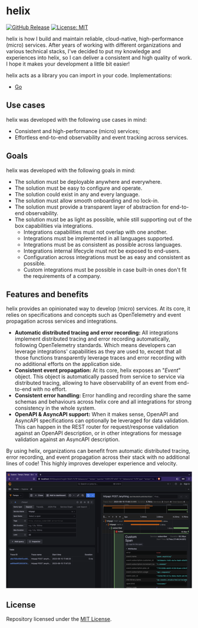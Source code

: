 # helix

[![GitHub Release](https://img.shields.io/github/v/release/nunchistudio/helix)](https://github.com/nunchistudio/helix/releases/latest)
[![License: MIT](https://img.shields.io/badge/License-MIT-green.svg)](https://opensource.org/licenses/MIT)

helix is how I build and maintain reliable, cloud-native, high-performance (micro)
services. After years of working with different organizations and various technical
stacks, I've decided to put my knowledge and experiences into helix, so I can
deliver a consistent and high quality of work. I hope it makes your development
a little bit easier!

helix acts as a library you can import in your code. Implementations:
- [Go](https://github.com/nunchistudio/helix.go)

## Use cases

helix was developed with the following use cases in mind:

- Consistent and high-performance (micro) services;
- Effortless end-to-end observability and event tracking across services.

## Goals

helix was developed with the following goals in mind:

- The solution must be deployable anywhere and everywhere.
- The solution must be easy to configure and operate.
- The solution could exist in any and every language.
- The solution must allow smooth onboarding and no lock-in.
- The solution must provide a transparent layer of abstraction for end-to-end
  observability.
- The solution must be as light as possible, while still supporting out of the
  box capabilities via integrations.
  - Integrations capabilities must not overlap with one another.
  - Integrations must be implemented in all languages supported. 
  - Integrations must be as consistent as possible across languages.
  - Integrations internal lifecycle must not be exposed to end-users.
  - Configuration across integrations must be as easy and consistent as possible.
  - Custom integrations must be possible in case built-in ones don't fit the
    requirements of a company.

## Features and benefits

helix provides an opinionated way to develop (micro) services. At its core, it
relies on specifications and concepts such as OpenTelemetry and event propagation
across services and integrations.

- **Automatic distributed tracing and error recording:** All integrations implement
  distributed tracing and error recording automatically, following OpenTelemetry
  standards. Which means developers can leverage integrations' capabilities as
  they are used to, except that all those functions transparently leverage traces
  and error recording with no additional efforts on the application side.
- **Consistent event propagation:** At its core, helix exposes an "*Event*" object.
  This object is automatically passed from service to service via distributed
  tracing, allowing to have observability of an event from end-to-end with no
  effort.
- **Consistent error handling:** Error handling and recording share the same
  schemas and behaviours across helix core and all integrations for strong
  consistency in the whole system.
- **OpenAPI & AsyncAPI support:** When it makes sense, OpenAPI and AsyncAPI
  specifications can optionally be leveraged for data validation. This can happen
  in the REST router for request/response validation against an OpenAPI description,
  or in other integrations for message validation against an AsyncAPI description.

By using helix, organizations can benefit from automatic distributed tracing,
error recording, and event propagation across their stack with no additional
lines of code! This highly improves developer experience and velocity.

![Event propagation with helix](./assets/screenshots/trace-distributed.png)

## License

Repository licensed under the [MIT License](./LICENSE.md).
